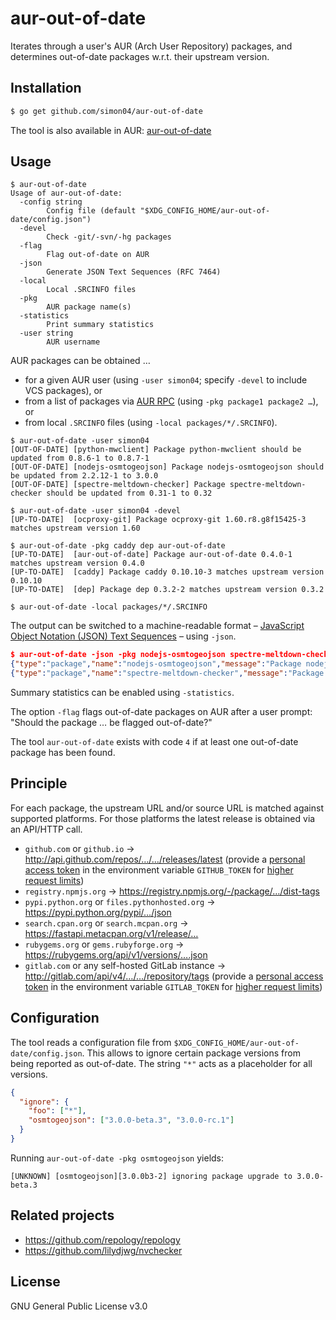 aur-out-of-date
==========

Iterates through a user's AUR (Arch User Repository) packages, and determines out-of-date packages w.r.t. their upstream version.

Installation
------------

```sh
$ go get github.com/simon04/aur-out-of-date
```

The tool is also available in AUR: [aur-out-of-date](https://aur.archlinux.org/packages/aur-out-of-date/)

Usage
-----

```
$ aur-out-of-date
Usage of aur-out-of-date:
  -config string
        Config file (default "$XDG_CONFIG_HOME/aur-out-of-date/config.json")
  -devel
        Check -git/-svn/-hg packages
  -flag
        Flag out-of-date on AUR
  -json
        Generate JSON Text Sequences (RFC 7464)
  -local
        Local .SRCINFO files
  -pkg
        AUR package name(s)
  -statistics
        Print summary statistics
  -user string
        AUR username
```

AUR packages can be obtained …

- for a given AUR user (using `-user simon04`; specify `-devel` to include VCS packages), or
- from a list of packages via [AUR RPC](https://aur.archlinux.org/rpc.php) (using `-pkg package1 package2 …`), or
- from local `.SRCINFO` files (using `-local packages/*/.SRCINFO`).

```
$ aur-out-of-date -user simon04
[OUT-OF-DATE] [python-mwclient] Package python-mwclient should be updated from 0.8.6-1 to 0.8.7-1
[OUT-OF-DATE] [nodejs-osmtogeojson] Package nodejs-osmtogeojson should be updated from 2.2.12-1 to 3.0.0
[OUT-OF-DATE] [spectre-meltdown-checker] Package spectre-meltdown-checker should be updated from 0.31-1 to 0.32

$ aur-out-of-date -user simon04 -devel
[UP-TO-DATE]  [ocproxy-git] Package ocproxy-git 1.60.r8.g8f15425-3 matches upstream version 1.60

$ aur-out-of-date -pkg caddy dep aur-out-of-date
[UP-TO-DATE]  [aur-out-of-date] Package aur-out-of-date 0.4.0-1 matches upstream version 0.4.0
[UP-TO-DATE]  [caddy] Package caddy 0.10.10-3 matches upstream version 0.10.10
[UP-TO-DATE]  [dep] Package dep 0.3.2-2 matches upstream version 0.3.2

$ aur-out-of-date -local packages/*/.SRCINFO
```

The output can be switched to a machine-readable format – [JavaScript Object Notation (JSON) Text Sequences](https://tools.ietf.org/html/rfc7464) – using `-json`.

```json
$ aur-out-of-date -json -pkg nodejs-osmtogeojson spectre-meltdown-checker
{"type":"package","name":"nodejs-osmtogeojson","message":"Package nodejs-osmtogeojson should be updated from 2.2.12-1 to 3.0.0","version":"2.2.12-1","upstream":"3.0.0","status":"OUT-OF-DATE"}
{"type":"package","name":"spectre-meltdown-checker","message":"Package spectre-meltdown-checker 0.35-1 matches upstream version 0.35","version":"0.35-1","upstream":"0.35","status":"UP-TO-DATE"}
```

Summary statistics can be enabled using `-statistics`.

The option `-flag` flags out-of-date packages on AUR after a user prompt: "Should the package … be flagged out-of-date?"

The tool `aur-out-of-date` exists with code `4` if at least one out-of-date package has been found.

Principle
---------

For each package, the upstream URL and/or source URL is matched against supported platforms. For those platforms the latest release is obtained via an API/HTTP call.

* `github.com` or `github.io` → http://api.github.com/repos/…/…/releases/latest (provide a [personal access token](https://github.com/settings/tokens) in the environment variable `GITHUB_TOKEN` for [higher request limits](https://developer.github.com/v3/#rate-limiting))
* `registry.npmjs.org` → https://registry.npmjs.org/-/package/…/dist-tags
* `pypi.python.org` or `files.pythonhosted.org` → https://pypi.python.org/pypi/…/json
* `search.cpan.org` or `search.mcpan.org` → https://fastapi.metacpan.org/v1/release/…
* `rubygems.org` or `gems.rubyforge.org` → https://rubygems.org/api/v1/versions/….json
* `gitlab.com` or any self-hosted GitLab instance → http://gitlab.com/api/v4/…/…/repository/tags (provide a [personal access token](https://github.com/settings/tokens) in the environment variable `GITLAB_TOKEN` for [higher request limits](https://docs.gitlab.com/ee/api/#oauth2-tokens))

Configuration
-------------

The tool reads a configuration file from `$XDG_CONFIG_HOME/aur-out-of-date/config.json`. This allows to ignore certain package versions from being reported as out-of-date. The string `"*"` acts as a placeholder for all versions.

```json
{
  "ignore": {
    "foo": ["*"],
    "osmtogeojson": ["3.0.0-beta.3", "3.0.0-rc.1"]
  }
}
```

Running `aur-out-of-date -pkg osmtogeojson` yields:

```
[UNKNOWN] [osmtogeojson][3.0.0b3-2] ignoring package upgrade to 3.0.0-beta.3
```


Related projects
----------------

* https://github.com/repology/repology
* https://github.com/lilydjwg/nvchecker

License
-------

GNU General Public License v3.0
